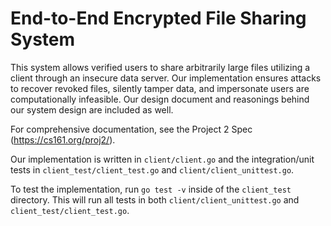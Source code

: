 # End-to-End Encrypted File Sharing System
This system allows verified users to share arbitrarily large files utilizing a client through an insecure data server. Our implementation ensures attacks to recover revoked files, silently tamper data, and impersonate users are computationally infeasible. Our design document and reasonings behind our system design are included as well.

For comprehensive documentation, see the Project 2 Spec (https://cs161.org/proj2/).

Our implementation is written in `client/client.go` and the integration/unit tests in `client_test/client_test.go` and `client/client_unittest.go`.

To test the implementation, run `go test -v` inside of the `client_test` directory. This will run all tests in both `client/client_unittest.go` and `client_test/client_test.go`.
